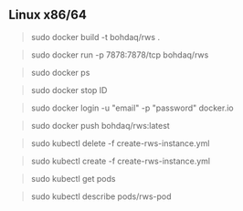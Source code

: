 ## Linux x86/64

> sudo docker build -t bohdaq/rws .

> sudo docker run -p 7878:7878/tcp bohdaq/rws

> sudo docker ps

> sudo docker stop ID

> sudo docker login -u "email" -p "password" docker.io

> sudo docker push bohdaq/rws:latest

> sudo kubectl delete -f create-rws-instance.yml

> sudo kubectl create -f create-rws-instance.yml

> sudo kubectl get pods

> sudo kubectl describe pods/rws-pod

